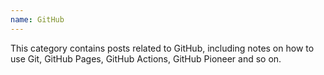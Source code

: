 ```yaml
---
name: GitHub
---
```


This category contains posts related to GitHub, including notes on how to use Git, GitHub Pages, GitHub Actions, GitHub Pioneer and so on.

